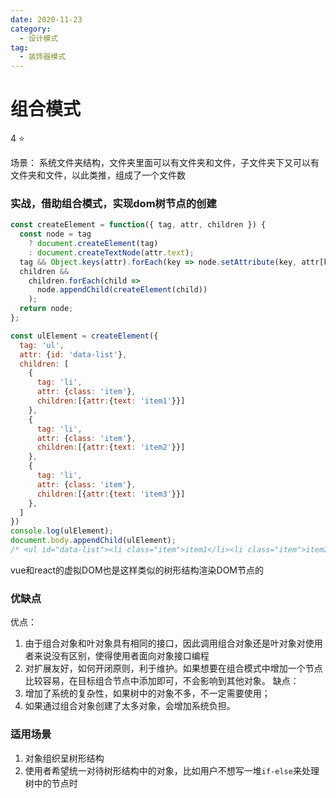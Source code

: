 ```yaml
---
date: 2020-11-23
category:
  - 设计模式
tag:
  - 装饰器模式
---
```

# 组合模式
4 :star:

场景：
系统文件夹结构，文件夹里面可以有文件夹和文件，子文件夹下又可以有文件夹和文件，以此类推，组成了一个文件数


### 实战，借助组合模式，实现dom树节点的创建
```js
const createElement = function({ tag, attr, children }) {
  const node = tag
    ? document.createElement(tag)
    : document.createTextNode(attr.text);
  tag && Object.keys(attr).forEach(key => node.setAttribute(key, attr[key]));
  children &&
    children.forEach(child =>
      node.appendChild(createElement(child))
    );
  return node;
};

const ulElement = createElement({
  tag: 'ul',
  attr: {id: 'data-list'},
  children: [
    {
      tag: 'li',
      attr: {class: 'item'},
      children:[{attr:{text: 'item1'}}]
    },
    {
      tag: 'li',
      attr: {class: 'item'},
      children:[{attr:{text: 'item2'}}]
    },
    {
      tag: 'li',
      attr: {class: 'item'},
      children:[{attr:{text: 'item3'}}]
    },
  ]
})
console.log(ulElement);
document.body.appendChild(ulElement);
/* <ul id="data-list"><li class="item">item1</li><li class="item">item2</li><li class="item">item3</li></ul> */
```
vue和react的虚拟DOM也是这样类似的树形结构渲染DOM节点的

### 优缺点
优点：
1. 由于组合对象和叶对象具有相同的接口，因此调用组合对象还是叶对象对使用者来说没有区别，使得使用者面向对象接口编程
2. 对扩展友好，如何开闭原则，利于维护。如果想要在组合模式中增加一个节点比较容易，在目标组合节点中添加即可，不会影响到其他对象。
缺点：
1. 增加了系统的复杂性，如果树中的对象不多，不一定需要使用；
2. 如果通过组合对象创建了太多对象，会增加系统负担。

### 适用场景
1. 对象组织呈树形结构
2. 使用者希望统一对待树形结构中的对象，比如用户不想写一堆`if-else`来处理树中的节点时
